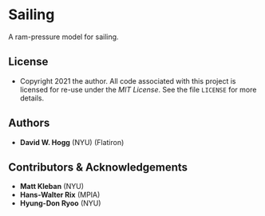 # Sailing
A ram-pressure model for sailing.

## License
- Copyright 2021 the author. All code associated with this project is licensed for re-use under the *MIT License*. See the file `LICENSE` for more details.

## Authors
- **David W. Hogg** (NYU) (Flatiron)

## Contributors & Acknowledgements
- **Matt Kleban** (NYU)
- **Hans-Walter Rix** (MPIA)
- **Hyung-Don Ryoo** (NYU)
